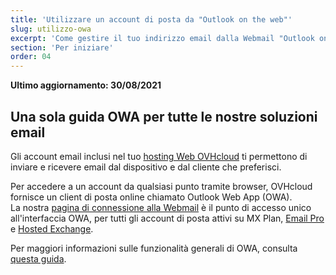 ```yaml
---
title: 'Utilizzare un account di posta da "Outlook on the web"'
slug: utilizzo-owa
excerpt: 'Come gestire il tuo indirizzo email dalla Webmail "Outlook on the web"'
section: 'Per iniziare'
order: 04
---
```


**Ultimo aggiornamento: 30/08/2021**

## Una sola guida OWA per tutte le nostre soluzioni email

Gli account email inclusi nel tuo [hosting Web OVHcloud](https://www.ovh.it/hosting-web/) ti permettono di inviare e ricevere email dal dispositivo e dal cliente che preferisci.

Per accedere a un account da qualsiasi punto tramite browser, OVHcloud fornisce un client di posta online chiamato Outlook Web App (OWA).
<br>La nostra [pagina di connessione alla Webmail](https://www.ovh.it/mail/) è il punto di accesso unico all'interfaccia OWA, per tutti gli account di posta attivi su MX Plan, [Email Pro](https://www.ovh.it/emails/email-pro/) e [Hosted Exchange](https://www.ovh.it/emails/hosted-exchange/).

Per maggiori informazioni sulle funzionalità generali di OWA, consulta [questa guida](https://docs.ovh.com/it/microsoft-collaborative-solutions/exchange_2016_guida_allutilizzo_di_outlook_web_app/).
